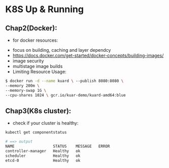 # K8S Up & Running

## Chap2(Docker):
* for docker resources:
- focus on building, caching and layer dependcy
- https://docs.docker.com/get-started/docker-concepts/building-images/
- image security
- multistage image builds
- Limiting Resource Usage:
```bash
$ docker run -d --name kuard \ --publish 8080:8080 \
--memory 200m \
--memory-swap 1G \
--cpu-shares 1024 \ gcr.io/kuar-demo/kuard-amd64:blue
```

## Chap3(K8s cluster):
- check if your cluster is healthy:
```bash
kubectl get componentstatus

# ==> output
NAME                 STATUS    MESSAGE   ERROR
controller-manager   Healthy   ok        
scheduler            Healthy   ok        
etcd-0               Healthy   ok   
```
